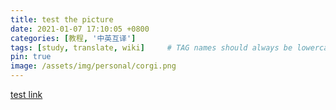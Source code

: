```yaml
---
title: test the picture 
date: 2021-01-07 17:10:05 +0800
categories: [教程, '中英互译']
tags: [study, translate, wiki]     # TAG names should always be lowercase
pin: true
image: /assets/img/personal/corgi.png
---
```



[test link](https://www.google.com/)
